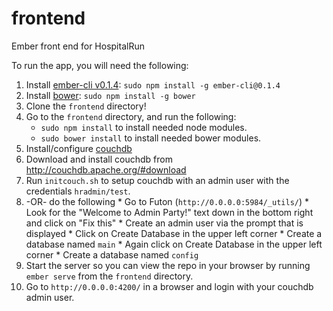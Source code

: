 frontend
========

Ember front end for HospitalRun

To run the app, you will need the following:

1. Install [ember-cli v0.1.4](https://www.npmjs.org/package/ember-cli): `sudo npm install -g ember-cli@0.1.4`
2. Install [bower](https://www.npmjs.org/package/bower): `sudo npm install -g bower`
3. Clone the `frontend` directory! 
4. Go to the `frontend` directory, and run the following:
    * `sudo npm install` to install needed node modules.
    * `sudo bower install` to install needed bower modules.
5. Install/configure [couchdb](http://couchdb.apache.org/)
  1. Download and install couchdb from http://couchdb.apache.org/#download
  2. Run `initcouch.sh` to setup couchdb with an admin user with the credentials `hradmin/test`.  
  3. -OR- do the following
    * Go to Futon (`http://0.0.0.0:5984/_utils/`) 
    * Look for the "Welcome to Admin Party!" text down in the bottom right and click on "Fix this"
    * Create an admin user via the prompt that is displayed
    * Click on Create Database in the upper left corner
    * Create a database named `main`
    * Again click on Create Database in the upper left corner
    * Create a database named `config`
6. Start the server so you can view the repo in your browser by running `ember serve` from the `frontend` directory.
7. Go to `http://0.0.0.0:4200/` in a browser and login with your couchdb admin user.
